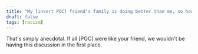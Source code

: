 ```yaml
---
title: "My [insert POC] friend's family is doing better than me, so how can racism exist?"
draft: false
tags: [racism]
---
```


That's simply anecdotal. If all \[POC\] were like your friend, we wouldn't be having this discussion in the first place.


